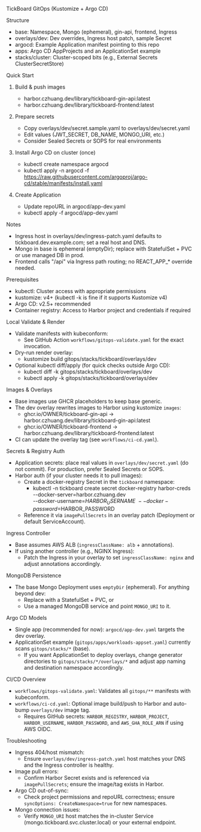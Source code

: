TickBoard GitOps (Kustomize + Argo CD)

Structure
- base: Namespace, Mongo (ephemeral), gin-api, frontend, Ingress
- overlays/dev: Dev overrides, Ingress host patch, sample Secret
- argocd: Example Application manifest pointing to this repo
- apps: Argo CD AppProjects and an ApplicationSet example
- stacks/cluster: Cluster-scoped bits (e.g., External Secrets ClusterSecretStore)

Quick Start
1) Build & push images
   - harbor.czhuang.dev/library/tickboard-gin-api:latest
   - harbor.czhuang.dev/library/tickboard-frontend:latest

2) Prepare secrets
   - Copy overlays/dev/secret.sample.yaml to overlays/dev/secret.yaml
   - Edit values (JWT_SECRET, DB_NAME, MONGO_URI, etc.)
   - Consider Sealed Secrets or SOPS for real environments

3) Install Argo CD on cluster (once)
   - kubectl create namespace argocd
   - kubectl apply -n argocd -f https://raw.githubusercontent.com/argoproj/argo-cd/stable/manifests/install.yaml

4) Create Application
   - Update repoURL in argocd/app-dev.yaml
   - kubectl apply -f argocd/app-dev.yaml

Notes
- Ingress host in overlays/dev/ingress-patch.yaml defaults to tickboard.dev.example.com; set a real host and DNS.
- Mongo in base is ephemeral (emptyDir); replace with StatefulSet + PVC or use managed DB in prod.
- Frontend calls "/api" via Ingress path routing; no REACT_APP_* override needed.

Prerequisites
- kubectl: Cluster access with appropriate permissions
- kustomize: v4+ (kubectl -k is fine if it supports Kustomize v4)
- Argo CD: v2.5+ recommended
- Container registry: Access to Harbor project and credentials if required

Local Validate & Render
- Validate manifests with kubeconform:
  - See GitHub Action `workflows/gitops-validate.yaml` for the exact invocation.
- Dry-run render overlay:
  - kustomize build gitops/stacks/tickboard/overlays/dev
- Optional kubectl diff/apply (for quick checks outside Argo CD):
  - kubectl diff -k gitops/stacks/tickboard/overlays/dev
  - kubectl apply -k gitops/stacks/tickboard/overlays/dev

Images & Overlays
- Base images use GHCR placeholders to keep base generic.
- The dev overlay rewrites images to Harbor using kustomize `images`:
  - ghcr.io/OWNER/tickboard-gin-api → harbor.czhuang.dev/library/tickboard-gin-api:latest
  - ghcr.io/OWNER/tickboard-frontend → harbor.czhuang.dev/library/tickboard-frontend:latest
- CI can update the overlay tag (see `workflows/ci-cd.yaml`).

Secrets & Registry Auth
- Application secrets: place real values in `overlays/dev/secret.yaml` (do not commit). For production, prefer Sealed Secrets or SOPS.
- Harbor auth (if your cluster needs it to pull images):
  - Create a docker-registry Secret in the `tickboard` namespace:
    - kubectl -n tickboard create secret docker-registry harbor-creds \
      --docker-server=harbor.czhuang.dev \
      --docker-username=$HARBOR_USERNAME \
      --docker-password=$HARBOR_PASSWORD
  - Reference it via `imagePullSecrets` in an overlay patch (Deployment or default ServiceAccount).

Ingress Controller
- Base assumes AWS ALB (`ingressClassName: alb` + annotations).
- If using another controller (e.g., NGINX Ingress):
  - Patch the Ingress in your overlay to set `ingressClassName: nginx` and adjust annotations accordingly.

MongoDB Persistence
- The base Mongo Deployment uses `emptyDir` (ephemeral). For anything beyond dev:
  - Replace with a StatefulSet + PVC, or
  - Use a managed MongoDB service and point `MONGO_URI` to it.

Argo CD Models
- Single app (recommended for now): `argocd/app-dev.yaml` targets the dev overlay.
- ApplicationSet example (`gitops/apps/workloads-appset.yaml`) currently scans `gitops/stacks/*` (base).
  - If you want ApplicationSet to deploy overlays, change generator directories to `gitops/stacks/*/overlays/*` and adjust app naming and destination namespace accordingly.

CI/CD Overview
- `workflows/gitops-validate.yaml`: Validates all `gitops/**` manifests with kubeconform.
- `workflows/ci-cd.yaml`: Optional image build/push to Harbor and auto-bump `overlays/dev` image tag.
  - Requires GitHub secrets: `HARBOR_REGISTRY`, `HARBOR_PROJECT`, `HARBOR_USERNAME`, `HARBOR_PASSWORD`, and `AWS_GHA_ROLE_ARN` if using AWS OIDC.

Troubleshooting
- Ingress 404/host mismatch:
  - Ensure `overlays/dev/ingress-patch.yaml` host matches your DNS and the Ingress controller is healthy.
- Image pull errors:
  - Confirm Harbor Secret exists and is referenced via `imagePullSecrets`; ensure the image/tag exists in Harbor.
- Argo CD out-of-sync:
  - Check project permissions and repoURL correctness; ensure `syncOptions: CreateNamespace=true` for new namespaces.
- Mongo connection issues:
  - Verify `MONGO_URI` host matches the in-cluster Service (mongo.tickboard.svc.cluster.local) or your external endpoint.

